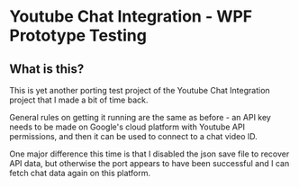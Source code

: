 # Youtube Chat Integration - WPF Prototype Testing



## What is this?

This is yet another porting test project of the Youtube Chat Integration project that I made a bit of time back. 

General rules on getting it running are the same as before - an API key needs to be made on Google's cloud platform with Youtube API permissions, and then it can be used to connect to a chat video ID.

One major difference this time is that I disabled the json save file to recover API data, but otherwise the port appears to have been successful and I can fetch chat data again on this platform.